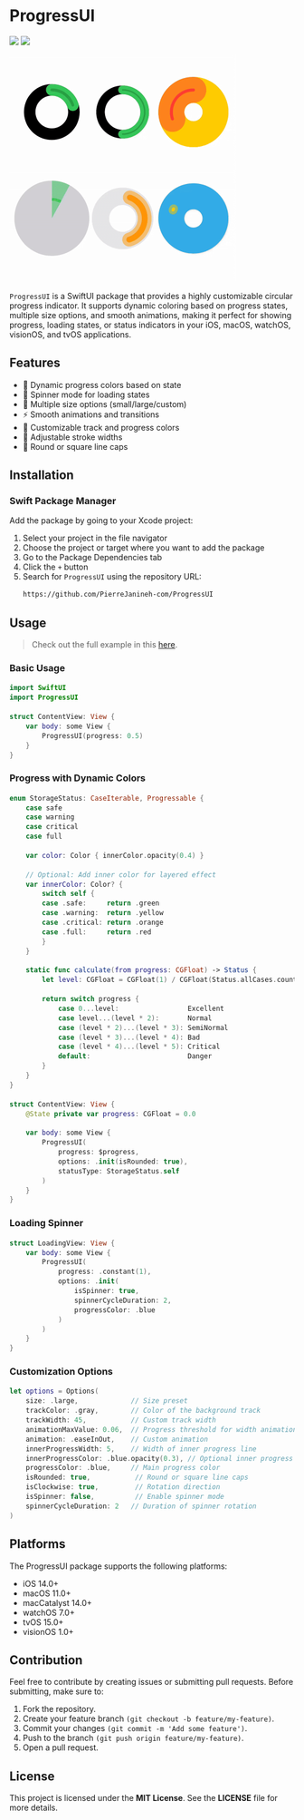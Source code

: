 # ProgressUI

[![](https://img.shields.io/endpoint?url=https%3A%2F%2Fswiftpackageindex.com%2Fapi%2Fpackages%2Fpierrejanineh-com%2FProgressUI%2Fbadge%3Ftype%3Dswift-versions)](https://swiftpackageindex.com/pierrejanineh-com/ProgressUI)
[![](https://img.shields.io/endpoint?url=https%3A%2F%2Fswiftpackageindex.com%2Fapi%2Fpackages%2Fpierrejanineh-com%2FProgressUI%2Fbadge%3Ftype%3Dplatforms)](https://swiftpackageindex.com/pierrejanineh-com/ProgressUI)

<img src="./example.gif" alt="Example ProgressUI" width="400" />

`ProgressUI` is a SwiftUI package that provides a highly customizable circular progress indicator. It supports dynamic coloring based on progress states, multiple size options, and smooth animations, making it perfect for showing progress, loading states, or status indicators in your iOS, macOS, watchOS, visionOS, and tvOS applications.

## Features
- 🎨 Dynamic progress colors based on state
- 🔄 Spinner mode for loading states
- 📏 Multiple size options (small/large/custom)
- ⚡️ Smooth animations and transitions
- 🎯 Customizable track and progress colors
- 📐 Adjustable stroke widths
- 🔲 Round or square line caps

## Installation

### Swift Package Manager
Add the package by going to your Xcode project:
1. Select your project in the file navigator
2. Choose the project or target where you want to add the package
3. Go to the Package Dependencies tab
4. Click the `+` button
5. Search for `ProgressUI` using the repository URL:
    ```bash
    https://github.com/PierreJanineh-com/ProgressUI
    ```

## Usage
> Check out the full example in this [here](https://github.com/PierreJanineh-com/ProgressUI/Example).

### Basic Usage
``` swift
import SwiftUI
import ProgressUI

struct ContentView: View {
    var body: some View {
        ProgressUI(progress: 0.5)
    }
}
```

### Progress with Dynamic Colors
``` swift
enum StorageStatus: CaseIterable, Progressable {
    case safe
    case warning
    case critical
    case full
    
    var color: Color { innerColor.opacity(0.4) }
    
    // Optional: Add inner color for layered effect
    var innerColor: Color? {
        switch self {
        case .safe:     return .green
        case .warning:  return .yellow
        case .critical: return .orange
        case .full:     return .red
        }
    }
    
    static func calculate(from progress: CGFloat) -> Status {
        let level: CGFloat = CGFloat(1) / CGFloat(Status.allCases.count)
        
        return switch progress {
            case 0...level:                 Excellent
            case level...(level * 2):       Normal
            case (level * 2)...(level * 3): SemiNormal
            case (level * 3)...(level * 4): Bad
            case (level * 4)...(level * 5): Critical
            default:                        Danger
        }
    }
}

struct ContentView: View {
    @State private var progress: CGFloat = 0.0
    
    var body: some View {
        ProgressUI(
            progress: $progress,
            options: .init(isRounded: true),
            statusType: StorageStatus.self
        )
    }
}
```

### Loading Spinner
``` swift
struct LoadingView: View {
    var body: some View {
        ProgressUI(
            progress: .constant(1),
            options: .init(
                isSpinner: true,
                spinnerCycleDuration: 2,
                progressColor: .blue
            )
        )
    }
}
```

### Customization Options
``` swift
let options = Options(
    size: .large,             // Size preset
    trackColor: .gray,        // Color of the background track
    trackWidth: 45,           // Custom track width
    animationMaxValue: 0.06,  // Progress threshold for width animation
    animation: .easeInOut,    // Custom animation
    innerProgressWidth: 5,    // Width of inner progress line
    innerProgressColor: .blue.opacity(0.3), // Optional inner progress color
    progressColor: .blue,     // Main progress color
    isRounded: true,           // Round or square line caps
    isClockwise: true,         // Rotation direction
    isSpinner: false,          // Enable spinner mode
    spinnerCycleDuration: 2   // Duration of spinner rotation
)
```

## Platforms
The ProgressUI package supports the following platforms:
- iOS 14.0+
- macOS 11.0+
- macCatalyst 14.0+
- watchOS 7.0+
- tvOS 15.0+
- visionOS 1.0+

## Contribution
Feel free to contribute by creating issues or submitting pull requests. Before submitting, make sure to:
1.  Fork the repository.
2.  Create your feature branch `(git checkout -b feature/my-feature)`.
3.  Commit your changes `(git commit -m 'Add some feature')`.
4.  Push to the branch `(git push origin feature/my-feature)`.
5.  Open a pull request.

## License
This project is licensed under the **MIT License**. See the **LICENSE** file for more details.
